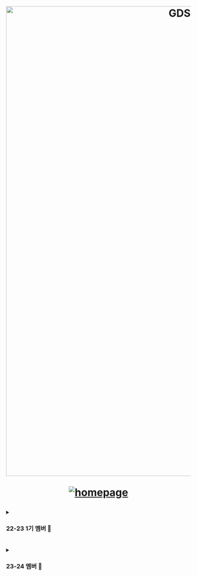 <div align="center">

<h1>

<a href="https://www.gdsc-skhu.com/">

<img width="1280" alt="GDSC SKHU LOGO - rectangle" src="https://user-images.githubusercontent.com/26461307/188155307-3c4552bb-d016-4b1f-a7bf-bdb9f213a430.png">

</a>

<a href="https://www.gdsc-skhu.com/">

![homepage](https://img.shields.io/badge/homepage-gdsc--skhu.com-red?style=flat-square)

</a>

</h1>

</div>

<details>

<summary>

<h3>

22-23 1기 멤버 🛫

</h3>

</summary>

### Lead

| <img src="https://avatars.githubusercontent.com/u/26461307?v=4" width="150px" /> |
| :------------------------------------------------------------------------------: |
|                      [오혜성](https://github.com/hyesungoh)                      |

### Core

| <img src="https://avatars.githubusercontent.com/u/72500673?v=4" width="150px" /> | <img src="https://avatars.githubusercontent.com/u/14046092?v=4" width="150px" /> | <img src="https://avatars.githubusercontent.com/u/57248278?v=4" width="150px" /> | <img src="https://avatars.githubusercontent.com/u/16567811?v=4" width="150px" /> | <img src="https://avatars.githubusercontent.com/u/63100352?v=4" width="150px" /> | <img src="https://avatars.githubusercontent.com/u/37373826?v=4" width="150px" /> |
| :------------------------------------------------------------------------------: | :------------------------------------------------------------------------------: | :------------------------------------------------------------------------------: | :------------------------------------------------------------------------------: | :------------------------------------------------------------------------------: | :------------------------------------------------------------------------------: |
|                       [김하은](https://github.com/hanni66)                       |                      [이한길](https://github.com/hangillee)                      |                       [조성우](https://github.com/vact19)                        |                      [주동석](https://github.com/MojitoBar)                      |                     [한슬희](https://github.com/hanseulhee)                      |                     [한현수](https://github.com/HanHyunsoo)                      |

<details>

<summary>

<h3>Member</h3>

</summary>

| <img src="https://avatars.githubusercontent.com/u/41832151?v=4" width="150px" />  | <img src="https://avatars.githubusercontent.com/u/114795211?v=4" width="150px" /> | <img src="https://avatars.githubusercontent.com/u/58244158?v=4" width="150px" />  | <img src="https://avatars.githubusercontent.com/u/80027082?v=4" width="150px" />  |
| :-------------------------------------------------------------------------------: | :-------------------------------------------------------------------------------: | :-------------------------------------------------------------------------------: | :-------------------------------------------------------------------------------: |
|                        [곽성은](https://github.com/HYEALL)                        |                        [김가현](https://github.com/negul3)                        |                        [김수빈](https://github.com/sub101)                        |                       [김수연](https://github.com/tndusy27)                       |
| <img src="https://avatars.githubusercontent.com/u/114804676?v=4" width="150px" /> | <img src="https://avatars.githubusercontent.com/u/26790710?v=4" width="150px" />  | <img src="https://avatars.githubusercontent.com/u/105630680?v=4" width="150px" /> | <img src="https://avatars.githubusercontent.com/u/80957486?v=4" width="150px" />  |
|                     [김신아](https://github.com/sinamong0620)                     |                      [김유진](https://github.com/yujinkim1)                       |                    [김은총](https://github.com/rltgjqmtkdydwk)                    |                       [김자경](https://github.com/jkkj0414)                       |
| <img src="https://avatars.githubusercontent.com/u/50818389?v=4" width="150px" />  | <img src="https://avatars.githubusercontent.com/u/59411107?v=4" width="150px" />  | <img src="https://avatars.githubusercontent.com/u/101846817?v=4" width="150px" /> | <img src="https://avatars.githubusercontent.com/u/114901417?v=4" width="150px" /> |
|                       [김재관](https://github.com/jaegwans)                       |                       [김효중](https://github.com/khj0426)                        |                      [노욱진](https://github.com/NohWookJin)                      |                      [박신영](https://github.com/ParkSY0919)                      |
| <img src="https://avatars.githubusercontent.com/u/72500795?v=4" width="150px" />  | <img src="https://avatars.githubusercontent.com/u/112539563?v=4" width="150px" /> | <img src="https://avatars.githubusercontent.com/u/107793780?v=4" width="150px" /> | <img src="https://avatars.githubusercontent.com/u/107687216?v=4" width="150px" /> |
|                     [박진희](https://github.com/parkjinhee53)                     |                      [박현렬](https://github.com/devpark435)                      |                     [방예혁](https://github.com/YehyeokBang)                      |                      [백세희](https://github.com/baeksehee)                       |
| <img src="https://avatars.githubusercontent.com/u/80959635?v=4" width="150px" />  | <img src="https://avatars.githubusercontent.com/u/103248892?v=4" width="150px" /> | <img src="https://avatars.githubusercontent.com/u/104067367?v=4" width="150px" /> | <img src="https://avatars.githubusercontent.com/u/102283844?v=4" width="150px" /> |
|                     [서명진](https://github.com/myoungjinseo)                     |                      [왕서희](https://github.com/WangSeohee)                      |                       [이예슬](https://github.com/yeaseul7)                       |                      [이은지](https://github.com/Lee2Eunji)                       |
| <img src="https://avatars.githubusercontent.com/u/63100425?v=4" width="150px" />  | <img src="https://avatars.githubusercontent.com/u/84395062?v=4" width="150px" />  | <img src="https://avatars.githubusercontent.com/u/33426203?v=4" width="150px" />  | <img src="https://avatars.githubusercontent.com/u/72643542?v=4" width="150px" />  |
|                       [이지선](https://github.com/kikingki)                       |                       [이지윤](https://github.com/dd-jiyun)                       |                       [이진우](https://github.com/yeeZinu)                        |                        [이찬균](https://github.com/lgyn10)                        |
| <img src="https://avatars.githubusercontent.com/u/34876989?v=4" width="150px" />  | <img src="https://avatars.githubusercontent.com/u/112856180?v=4" width="150px" /> | <img src="https://avatars.githubusercontent.com/u/101913688?v=4" width="150px" /> | <img src="https://avatars.githubusercontent.com/u/77445491?v=4" width="150px" />  |
|                      [이현복](https://github.com/LEEHYUNBOK)                      |                     [임정연](https://github.com/YimJeongYeon)                     |                        [전유진](https://github.com/yuj2n)                         |                        [전홍영](https://github.com/qwe916)                        |
| <img src="https://avatars.githubusercontent.com/u/38286505?v=4" width="150px" />  | <img src="https://avatars.githubusercontent.com/u/101980750?v=4" width="150px" /> |                                                                                   |                                                                                   |
|                     [최재훈](https://github.com/zoeyourlife)                      |                    [허지영](https://github.com/jiyoungmerong)                     |                                                                                   |

</details>

</details>




###

<!-- 기수 구분 -->

<details>

<summary>

<h3>

23-24 멤버 🛫

</h3>

</summary>

### Lead

| <img src="https://avatars.githubusercontent.com/u/14046092?v=4" width="150px" /> |
| :------------------------------------------------------------------------------: |
|                      [이한길](https://github.com/hangillee)                      |

### Core

| <img src="https://avatars.githubusercontent.com/u/5338788?v=4" width="150px" /> | <img src="https://avatars.githubusercontent.com/u/46082941?v=4" width="150px" /> | <img src="https://avatars.githubusercontent.com/u/92084974?v=4" width="150px" /> | <img src="https://avatars.githubusercontent.com/u/58465973?v=4" width="150px" /> | <img src="https://avatars.githubusercontent.com/u/107793780?v=4" width="150px" /> | <img src="https://avatars.githubusercontent.com/u/84395062?v=4" width="150px" /> | <img src="https://avatars.githubusercontent.com/u/62700860?v=4" width="150px" /> |
| :------------------------------------------------------------------------------: | :------------------------------------------------------------------------------: | :------------------------------------------------------------------------------: | :------------------------------------------------------------------------------: | :------------------------------------------------------------------------------: | :------------------------------------------------------------------------------: | :------------------------------------------------------------------------------: |
|                       [김보규](https://github.com/bg0820)                       |                      [허남규](https://github.com/Zvckaya)                      |                       [이윤하](https://github.com/younha00)                        |                      [이인협](https://github.com/cucumber99r)                      |                     [방예혁](https://github.com/YehyeokBang)                      |                     [이지윤](https://github.com/dd-jiyun)                      |                      [인상진](https://github.com/sangjin6439)                      |

<details>

<summary>

<h3>Member</h3>

</summary>

| <img src="https://avatars.githubusercontent.com/u/144644560?v=4" width="150px" />  | <img src="https://avatars.githubusercontent.com/u/134477764?v=4" width="150px" /> | <img src="https://avatars.githubusercontent.com/u/?v=4" width="150px" />  | <img src="https://avatars.githubusercontent.com/u/101261625?v=4" width="150px" />  |
| :-------------------------------------------------------------------------------: | :-------------------------------------------------------------------------------: | :-------------------------------------------------------------------------------: | :-------------------------------------------------------------------------------: |
|                        [김나윤](https://github.com/bbggr1209)                        |                        [김동균](https://github.com/dongkyun0713)                        |                        [김석완](https://github.com/)                        |                       [김예은](https://github.com/yeeun0702)                       |
| <img src="https://avatars.githubusercontent.com/u/?v=4" width="150px" /> | <img src="https://avatars.githubusercontent.com/u/?v=4" width="150px" />  | <img src="https://avatars.githubusercontent.com/u/?v=4" width="150px" /> | <img src="https://avatars.githubusercontent.com/u/?v=4" width="150px" />  |
|                     [김우진](https://github.com/)                     |                      [김이화](https://github.com/)                       |                    [박소정](https://github.com/)                    |                       [안준영](https://github.com/)                       |
| <img src="https://avatars.githubusercontent.com/u/?v=4" width="150px" />  | <img src="https://avatars.githubusercontent.com/u/129734272?v=4" width="150px" />  | <img src="https://avatars.githubusercontent.com/u/?v=4" width="150px" /> | <img src="https://avatars.githubusercontent.com/u/144524764?v=4" width="150px" /> |
|                       [오동재](https://github.com/)                       |                       [이기연](https://github.com/Lee-gi-yeun)                        |                      [이길수](https://github.com/)                      |                      [이승창](https://github.com/jjekrrq)                      |
| <img src="https://avatars.githubusercontent.com/u/144050190?v=4" width="150px" />  | <img src="https://avatars.githubusercontent.com/u/?v=4" width="150px" /> | <img src="https://avatars.githubusercontent.com/u/?v=4" width="150px" /> | <img src="https://avatars.githubusercontent.com/u/?v=4" width="150px" /> |
|                     [정윤선](https://github.com/Whiterangi)                     |                      [조용현](https://github.com/)                      |                     [최민우](https://github.com/)                      |                      [최인호](https://github.com/)                       |
| <img src="https://avatars.githubusercontent.com/u/59731570?v=4" width="150px" />  | <img src="https://avatars.githubusercontent.com/u/?v=4" width="150px" /> | <img src="https://avatars.githubusercontent.com/u/?v=4" width="150px" /> | <img src="https://avatars.githubusercontent.com/u/?v=4" width="150px" /> |
|                     [현진용](https://github.com/zzdh8)                     |                      [남궁혜민](https://github.com/)                      |                       [박석진](https://github.com/)                       |                      [장대영](https://github.com/)                       |
| <img src="https://avatars.githubusercontent.com/u/?v=4" width="150px" />  | <img src="https://avatars.githubusercontent.com/u/?v=4" width="150px" />  | <img src="https://avatars.githubusercontent.com/u/145004024?v=4" width="150px" />  | <img src="https://avatars.githubusercontent.com/u/?v=4" width="150px" />  |
|                       [차지용](https://github.com/)                       |                       [김동찬](https://github.com/)                       |                       [김영현](https://github.com/202212025)                        |                        [김예린](https://github.com/)                        |
| <img src="https://avatars.githubusercontent.com/u/101048129?v=4" width="150px" />  | <img src="https://avatars.githubusercontent.com/u/145003970?v=4" width="150px" /> | <img src="https://avatars.githubusercontent.com/u/141125424?v=4" width="150px" /> | <img src="https://avatars.githubusercontent.com/u/144561017?v=4" width="150px" />  |
|                      [김주하](https://github.com/laketree2)                      |                     [박예은](https://github.com/yengniws)                     |                        [박지섭](https://github.com/HarrySeop)                         |                        [이만재](https://github.com/leemanjae02)                        |
| <img src="https://avatars.githubusercontent.com/u/?v=4" width="150px" />  | <img src="https://avatars.githubusercontent.com/u/145003945?v=4" width="150px" /> | <img src="https://avatars.githubusercontent.com/u/113671151?v=4" width="150px" /> | <img src="https://avatars.githubusercontent.com/u/?v=4" width="150px" /> |
|                     [이윤아](https://github.com/)                      |                    [이인철](https://github.com/dldlscjf123)                     |                    [이지원](https://github.com/jiwonbaby)                     |                    [임민지](https://github.com/)                     |
| <img src="https://avatars.githubusercontent.com/u/?v=4" width="150px" />  | <img src="https://avatars.githubusercontent.com/u/40955023?v=4" width="150px" /> |                                                                                   |                                                                                   |
|                     [정우용](https://github.com/)                      |                    [주장권](https://github.com/JuJangGwon)                     |                                                                                 |                                                                                 |

</details>

</details>
